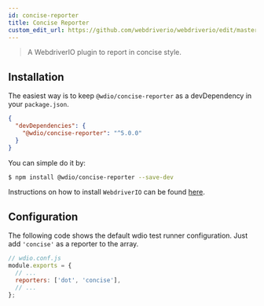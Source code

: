 ```yaml
---
id: concise-reporter
title: Concise Reporter
custom_edit_url: https://github.com/webdriverio/webdriverio/edit/master/packages/wdio-concise-reporter/README.md
---
```


> A WebdriverIO plugin to report in concise style.

## Installation

The easiest way is to keep `@wdio/concise-reporter` as a devDependency in your `package.json`.

```json
{
  "devDependencies": {
    "@wdio/concise-reporter": "^5.0.0"
  }
}
```

You can simple do it by:

```sh
$ npm install @wdio/concise-reporter --save-dev
```

Instructions on how to install `WebdriverIO` can be found [here](https://webdriver.io/docs/gettingstarted.html).

## Configuration

The following code shows the default wdio test runner configuration. Just add `'concise'` as a reporter
to the array.

```js
// wdio.conf.js
module.exports = {
  // ...
  reporters: ['dot', 'concise'],
  // ...
};
```
